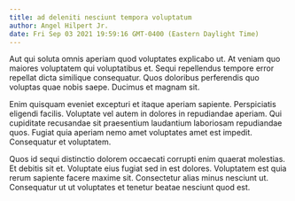 ```yaml
---
title: ad deleniti nesciunt tempora voluptatum
author: Angel Hilpert Jr.
date: Fri Sep 03 2021 19:59:16 GMT-0400 (Eastern Daylight Time)
---
```

Aut qui soluta omnis aperiam quod voluptates explicabo ut. At veniam quo maiores voluptatem qui voluptatibus et. Sequi repellendus tempore error repellat dicta similique consequatur. Quos doloribus perferendis quo voluptas quae nobis saepe. Ducimus et magnam sit.

 Enim quisquam eveniet excepturi et itaque aperiam sapiente. Perspiciatis eligendi facilis. Voluptate vel autem in dolores in repudiandae aperiam. Qui cupiditate recusandae sit praesentium laudantium laboriosam repudiandae quos. Fugiat quia aperiam nemo amet voluptates amet est impedit. Consequatur et voluptatem.

 Quos id sequi distinctio dolorem occaecati corrupti enim quaerat molestias. Et debitis sit et. Voluptate eius fugiat sed in est dolores. Voluptatem est quia rerum sapiente facere maxime sit. Consectetur alias minus nesciunt ut. Consequatur ut ut voluptates et tenetur beatae nesciunt quod est.